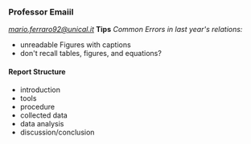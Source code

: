 ### Professor Emaiil
*mario.ferraro92@unical.it*
**Tips**
_Common Errors in last year's relations:_
- unreadable Figures with captions
- don't recall tables, figures, and equations?

#### Report Structure
- introduction
- tools
- procedure
- collected data
- data analysis 
- discussion/conclusion